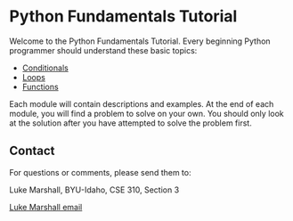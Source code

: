 # Python Fundamentals Tutorial

Welcome to the Python Fundamentals Tutorial. Every beginning Python programmer should understand these basic topics:

- [Conditionals](1-Topic.md)
- [Loops](2-topic.md)
- [Functions](3-topic.md)

Each module will contain descriptions and examples. At the end of each module, you will find a problem to solve on your own. You should only look at the solution after you have attempted to solve the problem first.

## Contact

For questions or comments, please send them to:

Luke Marshall, BYU-Idaho, CSE 310, Section 3

[Luke Marshall email](tlukemarshall1@gmail.com)